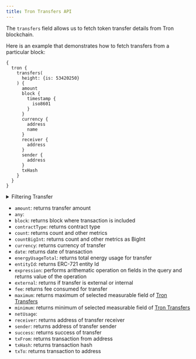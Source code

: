 ```yaml
---
title: Tron Transfers API
---
```


<head>
<meta name="title" content="Tron Transfers API"/>
<meta name="description" content="Get information on transfer details and wallets on the Tron blockchain. Also, get information on blocks for tokens or NFTs on the Tron blockchain."/>
<meta name="keywords" content="Tron api, Tron python api, Tron nft api, Tron scan api, Tron matic api, Tron api docs, Tron crypto api, Tron blockchain api,matic network api"/>
<meta name="robots" content="index, follow"/>
<meta http-equiv="Content-Type" content="text/html; charset=utf-8"/>
<meta name="language" content="English"/>

<!-- Open Graph / Facebook -->
<meta property="og:type" content="website" />
<meta property="og:title" content="Tron Transfers API" />
<meta property="og:description" content="Get information on transfer details and wallets on the Tron blockchain. Also, get information on blocks for tokens or NFTs on the Tron blockchain." />

<!-- Twitter -->
<meta property="twitter:card" content="summary_large_image" />
<meta property="twitter:title" content="Tron Transfers API" />
<meta property="twitter:description" content="Get information on transfer details and wallets on Tron blockchain. Also, get blocks information for tokens or NFTs on the Tron blockchain." />
</head>

The `transfers` field allows us to fetch token transfer details from Tron blockchain.

Here is an example that demonstrates how to fetch transfers from a particular block:

```
{
  tron {
    transfers(
      height: {is: 53420250}
    ) {
      amount
      block {
        timestamp {
          iso8601
        }
      }
      currency {
        address
        name
      }
      receiver {
        address
      }
      sender {
        address
      }
      txHash
    }
  }
}
```

<details>
<summary>Filtering Transfer</summary>

- `amount`: filter by amount of token transferred
- `any`:
- `contractType`: filter by contract type
- `currency`: filter by currency address
- `date`: filter by date of the transfer
- `entityId`: filter by ERC-721 entity id
- `external`: filter by if call is external or internal
- `height`: filter by block where transaction is included
- `options`: filter returned data by ordering, limiting, and constraining it
- `receiver`: filter by address of receiver
- `sender`: filter by address of sender
- `success`: filter by success of transaction
- `time`: filter by time of transaction
- `txFrom`: filter by address that executed the transaction
- `txHash`: filter by transaction hash
- `txTo`: filter by address where transaction was sent

</details>

- `amount`: returns transfer amount
- `any`:
- `block`: returns block where transaction is included
- `contractType`: returns contract type
- `count`: returns count and other metrics
- `countBigInt`: returns count and other metrics as BigInt
- `currency`: returns currency of transfer
- `date`: returns date of transaction
- `energyUsageTotal`: returns total energy usage for transfer
- `entityId`: returns ERC-721 entity Id
- `expression`: performs arithematic operation on fields in the query and returns value of the operation
- `external`: returns if transfer is external or internal
- `fee`: returns fee consumed for transfer
- `maximum`: returns maximum of selected measurable field of [Tron Transfers](/v1/docs/graphql-reference/enums/tron-transfers-measureable)
- `minimum`: returns minimum of selected measurable field of [Tron Transfers](/v1/docs/graphql-reference/enums/tron-transfers-measureable)
- `netUsage`: 
- `receiver`: returns address of transfer receiver
- `sender`: returns address of transfer sender
- `success`: returns success of transfer
- `txFrom`: returns transaction from address
- `txHash`: returns transaction hash
- `txTo`: returns transaction to address